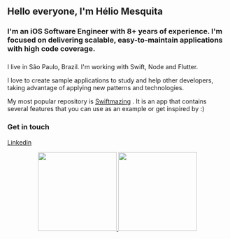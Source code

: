## Hello everyone, I'm Hélio Mesquita
</div>
<h3 align="left">I'm an iOS Software Engineer with 8+ years of experience. I'm focused on delivering scalable, easy-to-maintain applications with high code coverage.
</h3>

###
<p align="left">I live in São Paulo, Brazil. I'm working with Swift, Node and Flutter.</p>

I love to create sample applications to study and help other developers, taking advantage of applying new patterns and technologies.

My most popular repository is [Swiftmazing](https://github.com/HelioMesquita/Swiftmazing) . It is an app that contains several features that you can use as an example or get inspired by :)

###
<p align="left"></p>


### Get in touch
[Linkedin](https://www.linkedin.com/in/h%C3%A9lio-mesquita-b22950109/)


<div align="center">
  <a href="https://github.com/HelioMesquita">
  <img height="180em" src="https://github-readme-stats.vercel.app/api?username=HelioMesquita&show_icons=true&theme=dark&include_all_commits=true"/>
  <img height="180em" src="https://github-readme-stats.vercel.app/api/top-langs/?username=HelioMesquita&layout=compact&langs_count=7&theme=dark"/>
</div>
  

</div>
